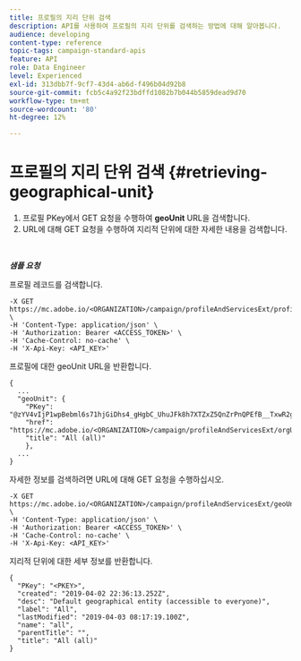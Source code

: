 ```yaml
---
title: 프로필의 지리 단위 검색
description: API를 사용하여 프로필의 지리 단위를 검색하는 방법에 대해 알아봅니다.
audience: developing
content-type: reference
topic-tags: campaign-standard-apis
feature: API
role: Data Engineer
level: Experienced
exl-id: 313dbb7f-9cf7-43d4-ab6d-f496b04d92b8
source-git-commit: fcb5c4a92f23bdffd1082b7b044b5859dead9d70
workflow-type: tm+mt
source-wordcount: '80'
ht-degree: 12%

---
```


# 프로필의 지리 단위 검색 {#retrieving-geographical-unit}

1. 프로필 PKey에서 GET 요청을 수행하여 **geoUnit** URL을 검색합니다.
1. URL에 대해 GET 요청을 수행하여 지리적 단위에 대한 자세한 내용을 검색합니다.

<br/>

***샘플 요청***

프로필 레코드를 검색합니다.

```
-X GET https://mc.adobe.io/<ORGANIZATION>/campaign/profileAndServicesExt/profile/<PKEY> \
-H 'Content-Type: application/json' \
-H 'Authorization: Bearer <ACCESS_TOKEN>' \
-H 'Cache-Control: no-cache' \
-H 'X-Api-Key: <API_KEY>'
```

프로필에 대한 geoUnit URL을 반환합니다.

```
{
  ...
  "geoUnit": {
    "PKey": "@zYV4vIjP1wpBebml6s71hjGiDhs4_gHgbC_UhuJFk8h7XTZxZ5QnZrPnQPEfB__TxwR2ge6sz61D8RR4zvD75CLDZtc<PKEY>",
    "href": "https://mc.adobe.io/<ORGANIZATION>/campaign/profileAndServicesExt/orgUnitBase/<PKEY>",
    "title": "All (all)"
    },
  ...
}
```

자세한 정보를 검색하려면 URL에 대해 GET 요청을 수행하십시오.

```
-X GET https://mc.adobe.io/<ORGANIZATION>/campaign/profileAndServicesExt/geoUnitBase/<PKEY> \
-H 'Content-Type: application/json' \
-H 'Authorization: Bearer <ACCESS_TOKEN>' \
-H 'Cache-Control: no-cache' \
-H 'X-Api-Key: <API_KEY>'
```

지리적 단위에 대한 세부 정보를 반환합니다.

```
{
  "PKey": "<PKEY>",
  "created": "2019-04-02 22:36:13.252Z",
  "desc": "Default geographical entity (accessible to everyone)",
  "label": "All",
  "lastModified": "2019-04-03 08:17:19.100Z",
  "name": "all",
  "parentTitle": "",
  "title": "All (all)"
}
```
